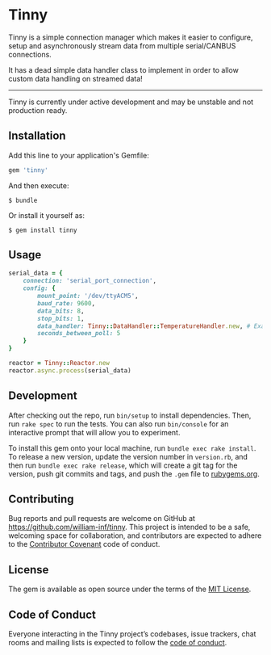 # Tinny

Tinny is a simple connection manager which makes it easier to configure, setup and asynchronously stream data from multiple serial/CANBUS connections.

It has a dead simple data handler class to implement in order to allow custom data handling on streamed data!

----

Tinny is currently under active development and may be unstable and not production ready.

## Installation

Add this line to your application's Gemfile:

```ruby
gem 'tinny'
```

And then execute:

    $ bundle

Or install it yourself as:

    $ gem install tinny

## Usage

```ruby
serial_data = {
    connection: 'serial_port_connection',
    config: {
        mount_point: '/dev/ttyACM5',
        baud_rate: 9600,
        data_bits: 8,
        stop_bits: 1,
        data_handler: Tinny::DataHandler::TemperatureHandler.new, # Example data handler
        seconds_between_poll: 5
    }
}

reactor = Tinny::Reactor.new
reactor.async.process(serial_data)
```


## Development

After checking out the repo, run `bin/setup` to install dependencies. Then, run `rake spec` to run the tests. You can also run `bin/console` for an interactive prompt that will allow you to experiment.

To install this gem onto your local machine, run `bundle exec rake install`. To release a new version, update the version number in `version.rb`, and then run `bundle exec rake release`, which will create a git tag for the version, push git commits and tags, and push the `.gem` file to [rubygems.org](https://rubygems.org).

## Contributing

Bug reports and pull requests are welcome on GitHub at https://github.com/william-inf/tinny. This project is intended to be a safe, welcoming space for collaboration, and contributors are expected to adhere to the [Contributor Covenant](http://contributor-covenant.org) code of conduct.

## License

The gem is available as open source under the terms of the [MIT License](https://opensource.org/licenses/MIT).

## Code of Conduct

Everyone interacting in the Tinny project’s codebases, issue trackers, chat rooms and mailing lists is expected to follow the [code of conduct](https://github.com/william-inf/tinny/blob/master/CODE_OF_CONDUCT.md).
